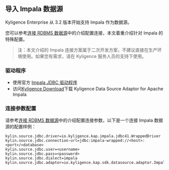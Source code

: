 ## 导入 Impala 数据源

Kyligence Enterprise 从 3.2 版本开始支持 Impala 作为数据源。

您可以参考[连接 RDBMS 数据源](README.md)中的介绍配置连接，本文着重介绍针对 Impala 的特殊配置。

> 注：本文介绍的 Impala 连接方案属于二次开发方案，不建议直接在生产环境使用。如果您有需求，请在 Kyligence 服务人员的支持下使用。

### 驱动程序

- 使用官方 [Impala JDBC 驱动程序](https://www.cloudera.com/downloads/connectors/impala/jdbc/2-6-4.html)
- 访问[Kyligence Download](http://download.kyligence.io/#/addons)下载 Kyligence Data Source Adaptor for Apache Impala

### 连接参数配置

请参考[连接 RDBMS 数据源](README.md)中的介绍配置连接参数，以下是一个连接 Impala 数据源的配置样例：

```properties
kylin.source.jdbc.driver=io.kyligence.kap.impala.jdbc41.WrappedDriver
kylin.source.jdbc.connection-url=jdbc:impala-wrapped://<host>:<port>/<database>
kylin.source.jdbc.user=<username>
kylin.source.jdbc.pass=<password>
kylin.source.jdbc.dialect=impala
kylin.source.jdbc.adaptor=io.kyligence.kap.sdk.datasource.adaptor.ImpalaAdaptor
```